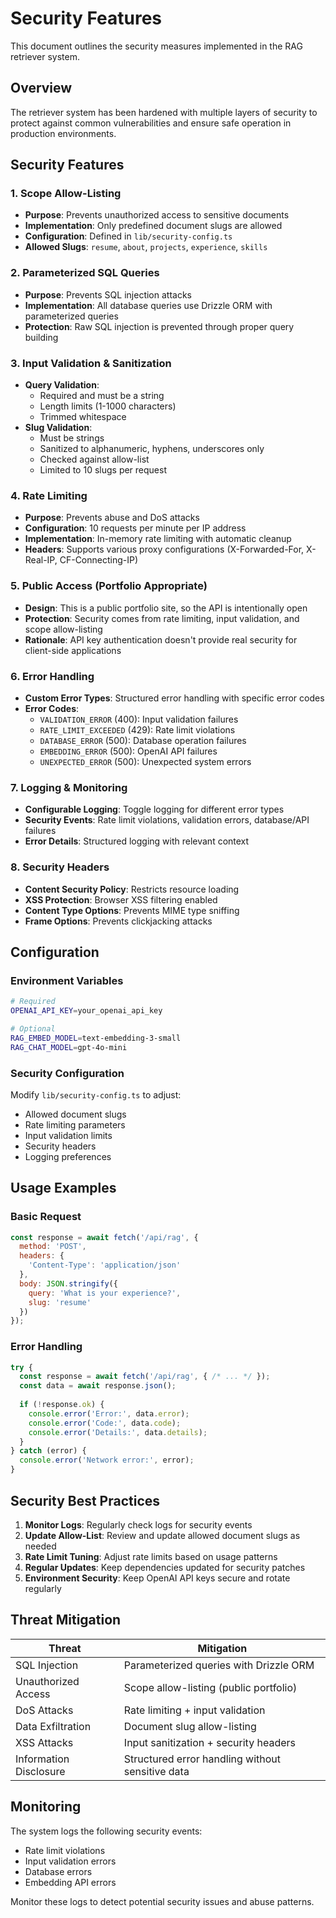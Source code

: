 # Security Features

This document outlines the security measures implemented in the RAG retriever system.

## Overview

The retriever system has been hardened with multiple layers of security to protect against common vulnerabilities and ensure safe operation in production environments.

## Security Features

### 1. Scope Allow-Listing
- **Purpose**: Prevents unauthorized access to sensitive documents
- **Implementation**: Only predefined document slugs are allowed
- **Configuration**: Defined in `lib/security-config.ts`
- **Allowed Slugs**: `resume`, `about`, `projects`, `experience`, `skills`

### 2. Parameterized SQL Queries
- **Purpose**: Prevents SQL injection attacks
- **Implementation**: All database queries use Drizzle ORM with parameterized queries
- **Protection**: Raw SQL injection is prevented through proper query building

### 3. Input Validation & Sanitization
- **Query Validation**:
  - Required and must be a string
  - Length limits (1-1000 characters)
  - Trimmed whitespace
- **Slug Validation**:
  - Must be strings
  - Sanitized to alphanumeric, hyphens, underscores only
  - Checked against allow-list
  - Limited to 10 slugs per request

### 4. Rate Limiting
- **Purpose**: Prevents abuse and DoS attacks
- **Configuration**: 10 requests per minute per IP address
- **Implementation**: In-memory rate limiting with automatic cleanup
- **Headers**: Supports various proxy configurations (X-Forwarded-For, X-Real-IP, CF-Connecting-IP)

### 5. Public Access (Portfolio Appropriate)
- **Design**: This is a public portfolio site, so the API is intentionally open
- **Protection**: Security comes from rate limiting, input validation, and scope allow-listing
- **Rationale**: API key authentication doesn't provide real security for client-side applications

### 6. Error Handling
- **Custom Error Types**: Structured error handling with specific error codes
- **Error Codes**:
  - `VALIDATION_ERROR` (400): Input validation failures
  - `RATE_LIMIT_EXCEEDED` (429): Rate limit violations
  - `DATABASE_ERROR` (500): Database operation failures
  - `EMBEDDING_ERROR` (500): OpenAI API failures
  - `UNEXPECTED_ERROR` (500): Unexpected system errors

### 7. Logging & Monitoring
- **Configurable Logging**: Toggle logging for different error types
- **Security Events**: Rate limit violations, validation errors, database/API failures
- **Error Details**: Structured logging with relevant context

### 8. Security Headers
- **Content Security Policy**: Restricts resource loading
- **XSS Protection**: Browser XSS filtering enabled
- **Content Type Options**: Prevents MIME type sniffing
- **Frame Options**: Prevents clickjacking attacks

## Configuration

### Environment Variables
```bash
# Required
OPENAI_API_KEY=your_openai_api_key

# Optional
RAG_EMBED_MODEL=text-embedding-3-small
RAG_CHAT_MODEL=gpt-4o-mini
```

### Security Configuration
Modify `lib/security-config.ts` to adjust:
- Allowed document slugs
- Rate limiting parameters
- Input validation limits
- Security headers
- Logging preferences

## Usage Examples

### Basic Request
```javascript
const response = await fetch('/api/rag', {
  method: 'POST',
  headers: {
    'Content-Type': 'application/json'
  },
  body: JSON.stringify({
    query: 'What is your experience?',
    slug: 'resume'
  })
});
```

### Error Handling
```javascript
try {
  const response = await fetch('/api/rag', { /* ... */ });
  const data = await response.json();
  
  if (!response.ok) {
    console.error('Error:', data.error);
    console.error('Code:', data.code);
    console.error('Details:', data.details);
  }
} catch (error) {
  console.error('Network error:', error);
}
```

## Security Best Practices

1. **Monitor Logs**: Regularly check logs for security events
2. **Update Allow-List**: Review and update allowed document slugs as needed
3. **Rate Limit Tuning**: Adjust rate limits based on usage patterns
4. **Regular Updates**: Keep dependencies updated for security patches
5. **Environment Security**: Keep OpenAI API keys secure and rotate regularly

## Threat Mitigation

| Threat | Mitigation |
|--------|------------|
| SQL Injection | Parameterized queries with Drizzle ORM |
| Unauthorized Access | Scope allow-listing (public portfolio) |
| DoS Attacks | Rate limiting + input validation |
| Data Exfiltration | Document slug allow-listing |
| XSS Attacks | Input sanitization + security headers |
| Information Disclosure | Structured error handling without sensitive data |

## Monitoring

The system logs the following security events:
- Rate limit violations
- Input validation errors
- Database errors
- Embedding API errors

Monitor these logs to detect potential security issues and abuse patterns.
